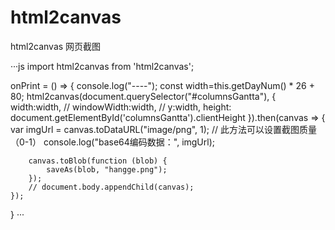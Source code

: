 # html2canvas
html2canvas 网页截图

···js
import html2canvas from 'html2canvas';

onPrint = () => {
    console.log("----");
    const width=this.getDayNum() * 26 + 80;
    html2canvas(document.querySelector("#columnsGantta"), {
        width:width,
        // windowWidth:width,
        // y:width,
        height: document.getElementById('columnsGantta').clientHeight
    }).then(canvas => {
        var imgUrl = canvas.toDataURL("image/png", 1); // 此方法可以设置截图质量（0-1）
        console.log("base64编码数据：", imgUrl);

        canvas.toBlob(function (blob) {
            saveAs(blob, "hangge.png");
        });
        // document.body.appendChild(canvas);
    });
}
···
